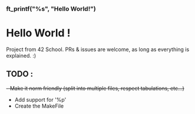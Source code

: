 ### ft_printf("%s", "Hello World!")
# Hello World !

Project from 42 School.
PRs & issues are welcome, as long as everything is explained. :) 

## TODO : 
~~- Make it norm friendly (split into multiple files, respect tabulations, etc...)~~
- Add support for '%p'
- Create the MakeFile
